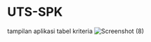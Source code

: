 # UTS-SPK
tampilan aplikasi
tabel kriteria
![Screenshot (8)](https://user-images.githubusercontent.com/56229010/138855876-2e3a473d-6b3d-4cf7-af2d-458a44f7fba3.png)
